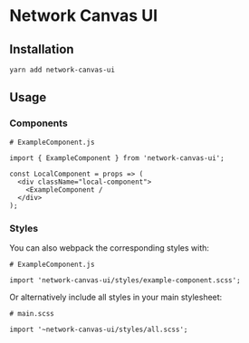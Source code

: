 # Network Canvas UI

## Installation

`yarn add network-canvas-ui`

## Usage

### Components

```
# ExampleComponent.js

import { ExampleComponent } from 'network-canvas-ui';

const LocalComponent = props => (
  <div className="local-component">
    <ExampleComponent /
  </div>
);
```

### Styles

You can also webpack the corresponding styles with:

```
# ExampleComponent.js

import 'network-canvas-ui/styles/example-component.scss';
```

Or alternatively include all styles in your main stylesheet:

```
# main.scss

import '~network-canvas-ui/styles/all.scss';
```
